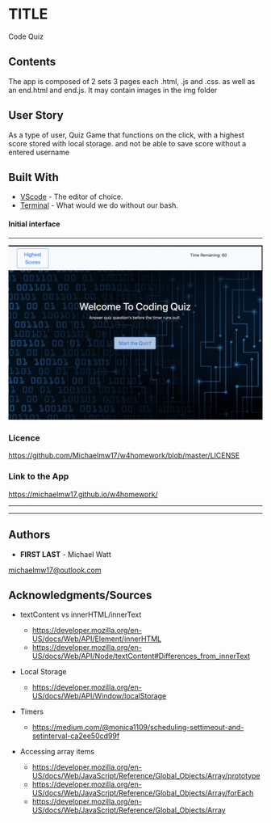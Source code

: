# TITLE

Code Quiz

## Contents

<p>
  The app is composed of 2 sets 3 pages each .html, .js and .css. as well as an end.html and end.js. It may contain images in the img folder
</p>

## User Story

<p>
  As a type of user, Quiz Game that functions on the click, with a highest score stored with local storage. and not be able to save score without a entered username
</p>

## Built With

- [VScode](https://code.visualstudio.com/) - The editor of choice.
- [Terminal](https:///) - What would we do without our bash.

#### Initial interface

<hr>

<img src="./img/w4homework.png">

### Licence

https://github.com/Michaelmw17/w4homework/blob/master/LICENSE

### Link to the App

<a href=".">https://michaelmw17.github.io/w4homework/</a><hr>

<hr>

## Authors

- **FIRST LAST** -
  Michael Watt

michaelmw17@outlook.com

## Acknowledgments/Sources

- textContent vs innerHTML/innerText

  - https://developer.mozilla.org/en-US/docs/Web/API/Element/innerHTML
  - https://developer.mozilla.org/en-US/docs/Web/API/Node/textContent#Differences_from_innerText

- Local Storage

  - https://developer.mozilla.org/en-US/docs/Web/API/Window/localStorage

- Timers

  - https://medium.com/@monica1109/scheduling-settimeout-and-setinterval-ca2ee50cd99f

- Accessing array items
  - https://developer.mozilla.org/en-US/docs/Web/JavaScript/Reference/Global_Objects/Array/prototype
  - https://developer.mozilla.org/en-US/docs/Web/JavaScript/Reference/Global_Objects/Array/forEach
  - https://developer.mozilla.org/en-US/docs/Web/JavaScript/Reference/Global_Objects/Array
